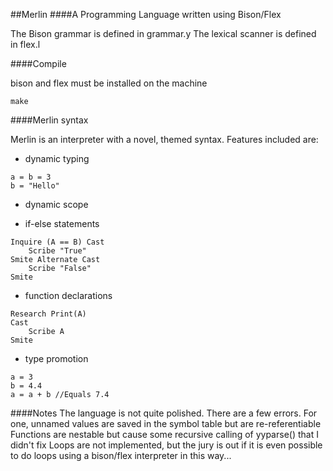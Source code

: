 ##Merlin
####A Programming Language written using Bison/Flex


The Bison grammar is defined in grammar.y
The lexical scanner is defined in flex.l


####Compile

bison and flex must be installed on the machine

`make`


####Merlin syntax

Merlin is an interpreter with a novel, themed syntax. Features included are: 
- dynamic typing
```
a = b = 3
b = "Hello"
```

- dynamic scope

- if-else statements
```
Inquire (A == B) Cast
    Scribe "True"
Smite Alternate Cast
    Scribe "False"
Smite
```

- function declarations
```
Research Print(A)
Cast
    Scribe A
Smite
```

- type promotion
```
a = 3
b = 4.4
a = a + b //Equals 7.4
```

####Notes
The language is not quite polished. There are a few errors.
For one, unnamed values are saved in the symbol table but are re-referentiable
Functions are nestable but cause some recursive calling of yyparse() that I didn't fix
Loops are not implemented, but the jury is out if it is even possible to do loops using a bison/flex interpreter in this way...

